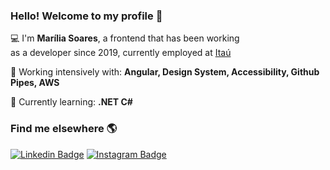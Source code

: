 ### Hello! Welcome to my profile 🥰

💻 I'm **Marília Soares**, a frontend that has been working<br> as a developer since 2019, currently employed at [Itaú](https://www.itau.com.br/)

🚀 Working intensively with: **Angular, Design System, Accessibility, Github Pipes, AWS**

🌱 Currently learning: **.NET C#**

### Find me elsewhere 🌎
[![Linkedin Badge](https://img.shields.io/badge/-LinkedIn-blue?style=flat-square&logo=Linkedin&logoColor=white&link=https://www.linkedin.com/in/marilia-soares/)](https://www.linkedin.com/in/marilia-soares/) [![Instagram Badge](https://img.shields.io/badge/-Instagram-violet?style=flat-square&logo=Instagram&logoColor=white&link=https://www.instagram.com/mahsoars/)](https://www.instagram.com/mahsoars/)
